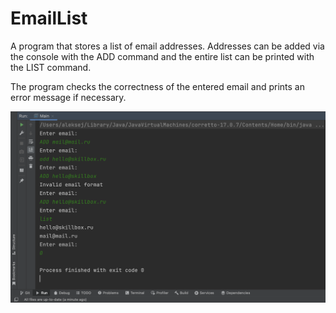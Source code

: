 # EmailList

A program that stores a list of email addresses. Addresses can be added via the console with the ADD command and the entire list can be printed with the LIST command.

The program checks the correctness of the entered email and prints an error message if necessary.

![](src/main/resources/image.png)